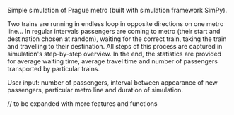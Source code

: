 Simple simulation of Prague metro (built with simulation framework SimPy).

Two trains are running in endless loop in opposite directions on one metro line... In regular intervals passengers are coming to metro (their start and destination chosen at random), waiting for the correct train, taking the train and travelling to their destination. All steps of this process are captured in simulation's step-by-step overview. In the end, the statistics are provided for average waiting time, average travel time and number of passengers transported by particular trains.

User input: number of passengers, interval between appearance of new passengers, particular metro line and duration of simulation.

// to be expanded with more features and functions
